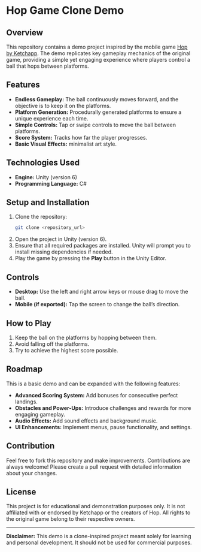 # Hop Game Clone Demo

## Overview

This repository contains a demo project inspired by the mobile game [Hop by Ketchapp](https://play.google.com/store/apps/details?id=com.ketchapp.hop). The demo replicates key gameplay mechanics of the original game, providing a simple yet engaging experience where players control a ball that hops between platforms.

## Features

- **Endless Gameplay:** The ball continuously moves forward, and the objective is to keep it on the platforms.
- **Platform Generation:** Procedurally generated platforms to ensure a unique experience each time.
- **Simple Controls:** Tap or swipe controls to move the ball between platforms.
- **Score System:** Tracks how far the player progresses.
- **Basic Visual Effects:** minimalist art style.

## Technologies Used

- **Engine:** Unity (version 6)
- **Programming Language:** C#

## Setup and Installation

1. Clone the repository:
   ```bash
   git clone <repository_url>
   ```
2. Open the project in Unity (version 6).
3. Ensure that all required packages are installed. Unity will prompt you to install missing dependencies if needed.
4. Play the game by pressing the **Play** button in the Unity Editor.

## Controls

- **Desktop:** Use the left and right arrow keys or mouse drag to move the ball.
- **Mobile (if exported):** Tap the screen to change the ball’s direction.

## How to Play

1. Keep the ball on the platforms by hopping between them.
2. Avoid falling off the platforms.
3. Try to achieve the highest score possible.

## Roadmap

This is a basic demo and can be expanded with the following features:

- **Advanced Scoring System:** Add bonuses for consecutive perfect landings.
- **Obstacles and Power-Ups:** Introduce challenges and rewards for more engaging gameplay.
- **Audio Effects:** Add sound effects and background music.
- **UI Enhancements:** Implement menus, pause functionality, and settings.

## Contribution

Feel free to fork this repository and make improvements. Contributions are always welcome! Please create a pull request with detailed information about your changes.

## License

This project is for educational and demonstration purposes only. It is not affiliated with or endorsed by Ketchapp or the creators of Hop. All rights to the original game belong to their respective owners.

---

**Disclaimer:** This demo is a clone-inspired project meant solely for learning and personal development. It should not be used for commercial purposes.


